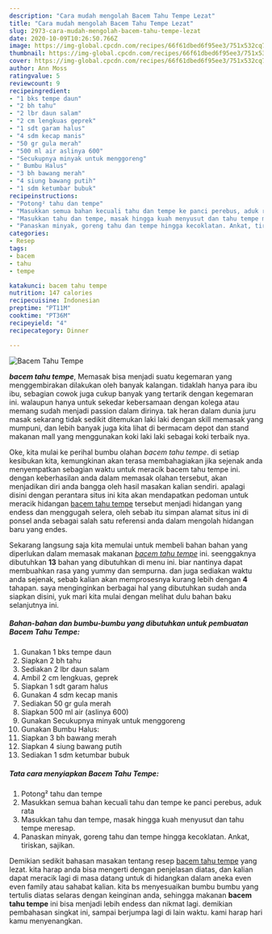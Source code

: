 ```yaml
---
description: "Cara mudah mengolah Bacem Tahu Tempe Lezat"
title: "Cara mudah mengolah Bacem Tahu Tempe Lezat"
slug: 2973-cara-mudah-mengolah-bacem-tahu-tempe-lezat
date: 2020-10-09T10:26:50.766Z
image: https://img-global.cpcdn.com/recipes/66f61dbed6f95ee3/751x532cq70/bacem-tahu-tempe-foto-resep-utama.jpg
thumbnail: https://img-global.cpcdn.com/recipes/66f61dbed6f95ee3/751x532cq70/bacem-tahu-tempe-foto-resep-utama.jpg
cover: https://img-global.cpcdn.com/recipes/66f61dbed6f95ee3/751x532cq70/bacem-tahu-tempe-foto-resep-utama.jpg
author: Ann Moss
ratingvalue: 5
reviewcount: 9
recipeingredient:
- "1 bks tempe daun"
- "2 bh tahu"
- "2 lbr daun salam"
- "2 cm lengkuas geprek"
- "1 sdt garam halus"
- "4 sdm kecap manis"
- "50 gr gula merah"
- "500 ml air aslinya 600"
- "Secukupnya minyak untuk menggoreng"
- " Bumbu Halus"
- "3 bh bawang merah"
- "4 siung bawang putih"
- "1 sdm ketumbar bubuk"
recipeinstructions:
- "Potong² tahu dan tempe"
- "Masukkan semua bahan kecuali tahu dan tempe ke panci perebus, aduk rata"
- "Masukkan tahu dan tempe, masak hingga kuah menyusut dan tahu tempe meresap."
- "Panaskan minyak, goreng tahu dan tempe hingga kecoklatan. Ankat, tiriskan, sajikan."
categories:
- Resep
tags:
- bacem
- tahu
- tempe

katakunci: bacem tahu tempe 
nutrition: 147 calories
recipecuisine: Indonesian
preptime: "PT11M"
cooktime: "PT36M"
recipeyield: "4"
recipecategory: Dinner

---
```



![Bacem Tahu Tempe](https://img-global.cpcdn.com/recipes/66f61dbed6f95ee3/751x532cq70/bacem-tahu-tempe-foto-resep-utama.jpg)

<b><i>bacem tahu tempe</i></b>, Memasak bisa menjadi suatu kegemaran yang menggembirakan dilakukan oleh banyak kalangan. tidaklah hanya para ibu ibu, sebagian cowok juga cukup banyak yang tertarik dengan kegemaran ini. walaupun hanya untuk sekedar kebersamaan dengan kolega atau memang sudah menjadi passion dalam dirinya. tak heran dalam dunia juru masak sekarang tidak sedikit ditemukan laki laki dengan skill memasak yang mumpuni, dan lebih banyak juga kita lihat di bermacam depot dan stand makanan mall yang menggunakan koki laki laki sebagai koki terbaik nya.

Oke, kita mulai ke perihal bumbu olahan <i>bacem tahu tempe</i>. di setiap kesibukan kita, kemungkinan akan terasa membahagiakan jika sejenak anda menyempatkan sebagian waktu untuk meracik bacem tahu tempe ini. dengan keberhasilan anda dalam memasak olahan tersebut, akan menjadikan diri anda bangga oleh hasil masakan kalian sendiri. apalagi disini dengan perantara situs ini kita akan mendapatkan pedoman untuk meracik hidangan <u>bacem tahu tempe</u> tersebut menjadi hidangan yang endess dan menggugah selera, oleh sebab itu simpan alamat situs ini di ponsel anda sebagai salah satu referensi anda dalam mengolah hidangan baru yang endes.




Sekarang langsung saja kita memulai untuk membeli bahan bahan yang diperlukan dalam memasak makanan <u><i>bacem tahu tempe</i></u> ini. seenggaknya dibutuhkan <b>13</b> bahan yang dibutuhkan di menu ini. biar nantinya dapat membuahkan rasa yang yummy dan sempurna. dan juga sediakan waktu anda sejenak, sebab kalian akan memprosesnya kurang lebih dengan <b>4</b> tahapan. saya menginginkan berbagai hal yang dibutuhkan sudah anda siapkan disini, yuk mari kita mulai dengan melihat dulu bahan baku selanjutnya ini.

<!--inarticleads1-->

##### Bahan-bahan dan bumbu-bumbu yang dibutuhkan untuk pembuatan Bacem Tahu Tempe:

1. Gunakan 1 bks tempe daun
1. Siapkan 2 bh tahu
1. Sediakan 2 lbr daun salam
1. Ambil 2 cm lengkuas, geprek
1. Siapkan 1 sdt garam halus
1. Gunakan 4 sdm kecap manis
1. Sediakan 50 gr gula merah
1. Siapkan 500 ml air (aslinya 600)
1. Gunakan Secukupnya minyak untuk menggoreng
1. Gunakan  Bumbu Halus:
1. Siapkan 3 bh bawang merah
1. Siapkan 4 siung bawang putih
1. Sediakan 1 sdm ketumbar bubuk




<!--inarticleads2-->

##### Tata cara menyiapkan Bacem Tahu Tempe:

1. Potong² tahu dan tempe
1. Masukkan semua bahan kecuali tahu dan tempe ke panci perebus, aduk rata
1. Masukkan tahu dan tempe, masak hingga kuah menyusut dan tahu tempe meresap.
1. Panaskan minyak, goreng tahu dan tempe hingga kecoklatan. Ankat, tiriskan, sajikan.




Demikian sedikit bahasan masakan tentang resep <u>bacem tahu tempe</u> yang lezat. kita harap anda bisa mengerti dengan penjelasan diatas, dan kalian dapat meracik lagi di masa datang untuk di hidangkan dalam aneka even even family atau sahabat kalian. kita bs menyesuaikan bumbu bumbu yang tertulis diatas selaras dengan keinginan anda, sehingga makanan <b>bacem tahu tempe</b> ini bisa menjadi lebih endess dan nikmat lagi. demikian pembahasan singkat ini, sampai berjumpa lagi di lain waktu. kami harap hari kamu menyenangkan.
